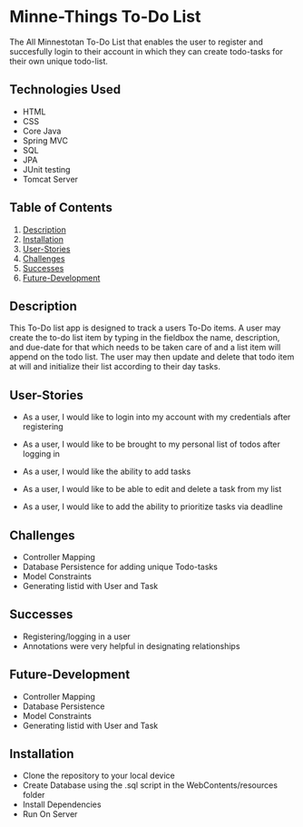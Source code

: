 # Minne-Things To-Do List

The All Minnestotan To-Do List that enables the user to register and succesfully login to their account in which they can create todo-tasks for their own unique todo-list.

## Technologies Used 

* HTML
* CSS 
* Core Java
* Spring MVC
* SQL
* JPA
* JUnit testing
* Tomcat Server

## Table of Contents 

1. [Description](#Description)
2. [Installation](#Installation)
3. [User-Stories](#User-Stories)
4. [Challenges](#Challenges)
5. [Successes](#Successes)
6. [Future-Development](#Future-Development)


## Description 

This To-Do list app is designed to track a users To-Do items. A user may create the to-do list item by typing in the fieldbox the name, description, and due-date for that which needs to be taken care of and a list item will append on the todo list. The user may then update and delete that todo item at will and initialize their list according to their day tasks.


## User-Stories

* As a user, I would like to login into my account with my credentials after registering

* As a user, I would like to be brought to my personal list of todos after logging in

* As a user, I would like the ability to add tasks

* As a user, I would like to be able to edit and delete a task from my list

* As a user, I would like to add the ability to prioritize tasks via deadline


## Challenges 
* Controller Mapping 
* Database Persistence for adding unique Todo-tasks
* Model Constraints
* Generating listid with User and Task


## Successes  
* Registering/logging in a user
* Annotations were very helpful in designating relationships 


## Future-Development  
* Controller Mapping 
* Database Persistence
* Model Constraints
* Generating listid with User and Task


## Installation 

* Clone the repository to your local device 
* Create Database using the .sql script in the WebContents/resources folder 
* Install Dependencies
* Run On Server 

```



